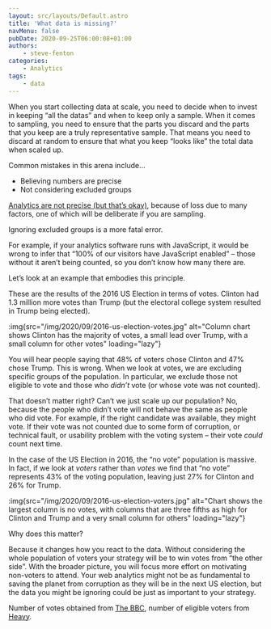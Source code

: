 ```yaml
---
layout: src/layouts/Default.astro
title: 'What data is missing?'
navMenu: false
pubDate: 2020-09-25T06:00:08+01:00
authors:
    - steve-fenton
categories:
    - Analytics
tags:
    - data
---
```


When you start collecting data at scale, you need to decide when to invest in keeping “all the datas” and when to keep only a sample. When it comes to sampling, you need to ensure that the parts you discard and the parts that you keep are a truly representative sample. That means you need to discard at random to ensure that what you keep “looks like” the total data when scaled up.

Common mistakes in this arena include…

- Believing numbers are precise
- Not considering excluded groups

[Analytics are not precise (but that’s okay)](/2019/06/analytics-are-lossy-and-thats-okay/), because of loss due to many factors, one of which will be deliberate if you are sampling.

Ignoring excluded groups is a more fatal error.

For example, if your analytics software runs with JavaScript, it would be wrong to infer that “100% of our visitors have JavaScript enabled” – those without it aren’t being counted, so you don’t know how many there are.

Let’s look at an example that embodies this principle.

These are the results of the 2016 US Election in terms of votes. Clinton had 1.3 million more votes than Trump (but the electoral college system resulted in Trump being elected).

:img{src="/img/2020/09/2016-us-election-votes.jpg" alt="Column chart shows Clinton has the majority of votes, a small lead over Trump, with a small column for other votes" loading="lazy"}

You will hear people saying that 48% of voters chose Clinton and 47% chose Trump. This is wrong. When we look at votes, we are excluding specific groups of the population. In particular, we exclude those not eligible to vote and those who *didn’t* vote (or whose vote was not counted).

That doesn’t matter right? Can’t we just scale up our population? No, because the people who didn’t vote will not behave the same as people who did vote. For example, if the right candidate was available, they might vote. If their vote was not counted due to some form of corruption, or technical fault, or usability problem with the voting system – their vote *could* count next time.

In the case of the US Election in 2016, the “no vote” population is massive. In fact, if we look at *voters* rather than *votes* we find that “no vote” represents 43% of the voting population, leaving just 27% for Clinton and 26% for Trump.

:img{src="/img/2020/09/2016-us-election-voters.jpg" alt="Chart shows the largest column is no votes, with columns that are three fifths as high for Clinton and Trump and a very small column for others" loading="lazy"}

Why does this matter?

Because it changes how you react to the data. Without considering the whole population of voters your strategy will be to win votes from “the other side”. With the broader picture, you will focus more effort on motivating non-voters to attend. Your web analytics might not be as fundamental to saving the planet from corruption as they will be in the next US election, but the data you might be ignoring could be just as important to your strategy.

Number of votes obtained from [The BBC](https://www.bbc.co.uk/news/election/us2016/results), number of eligible voters from [Heavy](https://heavy.com/news/2016/11/eligible-voter-turnout-for-2016-data-hillary-clinton-donald-trump-republican-democrat-popular-vote-registered-results/).